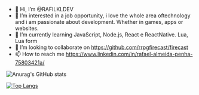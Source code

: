 - 👋 Hi, I’m @RAFILKLDEV
- 👀 I’m interested in a job opportunity, i love the whole area of ​​technology and i am passionate about development. Whether in games, apps or websites.
- 🌱 I’m currently learning JavaScript, Node.js, React e ReactNative. Lua, Lua form
- 💞️ I’m looking to collaborate on https://github.com/rrpgfirecast/firecast
- 📫 How to reach me https://www.linkedin.com/in/rafael-almeida-penha-75803421a/

<!---
RAFILKLDEV/RAFILKLDEV is a ✨ special ✨ repository because its `README.md` (this file) appears on your GitHub profile.
You can click the Preview link to take a look at your changes.
--->

![Anurag's GitHub stats](https://github-readme-stats.vercel.app/api?username=rafilkldev&show_icons=true&theme=dracula)

[![Top Langs](https://github-readme-stats.vercel.app/api/top-langs/?username=lilian-rangel&layout=compact)](https://github.com/anuraghazra/github-readme-stats)

<!-- [![GitHub Streak](https://streak-stats.demolab.com/?user=lilian-rangel)](https://git.io/streak-stats) -->
